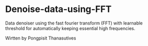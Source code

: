 # Denoise-data-using-FFT

Data denoiser using the fast fourier transform (FFT) with learnable threshold for automatically keeping essential high frequencies.

Wirtten by Pongpisit Thanasutives
